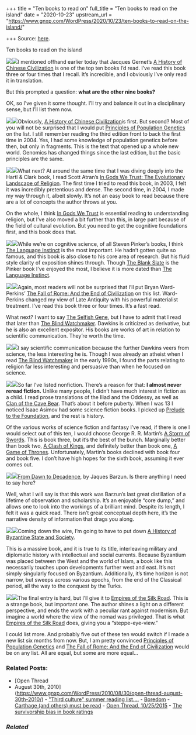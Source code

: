 +++
title = "Ten books to read on"
full_title = "Ten books to read on the island"
date = "2020-10-23"
upstream_url = "https://www.gnxp.com/WordPress/2020/10/23/ten-books-to-read-on-the-island/"

+++
Source: [here](https://www.gnxp.com/WordPress/2020/10/23/ten-books-to-read-on-the-island/).

Ten books to read on the island

[![](https://i0.wp.com/www.gnxp.com/WordPress/wp-content/uploads/2020/10/historyofchinesecivilization.jpeg?resize=125%2C188&ssl=1)![](https://i0.wp.com/www.gnxp.com/WordPress/wp-content/uploads/2020/10/historyofchinesecivilization.jpeg?resize=125%2C188&ssl=1)](https://www.amazon.com/exec/obidos/ASIN/0521497817/geneexpressio-20)I mentioned offhand earlier today that Jacques Gernet’s [A History of Chinese Civilization](https://www.amazon.com/exec/obidos/ASIN/0521497817/geneexpressio-20) is one of the top ten books I’d read. I’ve read this book three or four times that I recall. It’s incredible, and I obviously I’ve only read it in translation.

But this prompted a question: **what are the other nine books?**

OK, so I’ve given it some thought. I’ll try and balance it out in a disciplinary sense, but I’ll list them now.

[![](https://i0.wp.com/www.gnxp.com/WordPress/wp-content/uploads/2017/09/principles_of_popgen.jpeg?resize=125%2C161&ssl=1)![](https://i0.wp.com/www.gnxp.com/WordPress/wp-content/uploads/2017/09/principles_of_popgen.jpeg?resize=125%2C161&ssl=1)](https://www.amazon.com/exec/obidos/ASIN/0878933085/geneexpressio-20)Obviously, [A History of Chinese Civilization](https://www.amazon.com/exec/obidos/ASIN/0521497817/geneexpressio-20)is first. But second? Most of you will not be surprised that I would put [Principles of Population Genetics](https://www.amazon.com/exec/obidos/ASIN/0878933085/geneexpressio-20) on the list. I still remember reading the third edition front to back the first time in 2004. Yes, I had some knowledge of population genetics before then, but only in fragments. This is the text that opened up a whole new world. Genomics has changed things since the last edition, but the basic principles are the same.

[![](https://i0.wp.com/www.gnxp.com/WordPress/wp-content/uploads/2017/07/inGodsWeTrust.jpeg?resize=125%2C193&ssl=1)![](https://i0.wp.com/www.gnxp.com/WordPress/wp-content/uploads/2017/07/inGodsWeTrust.jpeg?resize=125%2C193&ssl=1)](https://www.amazon.com/exec/obidos/ASIN/0195178033/geneexpressio-20)What next? At around the same time that I was diving deeply into the Hartl & Clark book, I read Scott Atran’s [In Gods We Trust: The Evolutionary Landscape of Religion](https://www.amazon.com/exec/obidos/ASIN/0195178033/geneexpressio-20). The first time I tried to read this book, in 2003, I felt it was incredibly pretentious and dense. The second time, in 2004, I made my way through it, albeit slowly. It’s not an easy book to read because there are a lot of concepts the author throws at you.

On the whole, I think [In Gods We Trust](https://www.amazon.com/exec/obidos/ASIN/0195178033/geneexpressio-20) is essential reading to understanding religion, but I’ve also moved a bit further than this, in large part because of the field of cultural evolution. But you need to get the cognitive foundations first, and this book does that.

[![](https://i0.wp.com/www.gnxp.com/WordPress/wp-content/uploads/2018/01/language_instinct.jpg?resize=150%2C150&ssl=1)![](https://i0.wp.com/www.gnxp.com/WordPress/wp-content/uploads/2018/01/language_instinct.jpg?resize=150%2C150&ssl=1)](https://www.amazon.com/exec/obidos/ASIN/B0049B1VOU/geneexpressio-20)While we’re on cognitive science, of all Steven Pinker’s books, I think [The Language Instinct](https://www.amazon.com/exec/obidos/ASIN/B0049B1VOU/geneexpressio-20) is the most important. He hadn’t gotten quite so famous, and this book is also close to his core area of research. But his fluid style clarity of exposition shines through. Though [The Blank Slate](https://www.amazon.com/exec/obidos/ASIN/B000QCTNIM/geneexpressio-20) is the Pinker book I’ve enjoyed the most, I believe it is more dated than [The Language Instinct](https://www.amazon.com/exec/obidos/ASIN/B0049B1VOU/geneexpressio-20).

[![](https://i0.wp.com/www.gnxp.com/WordPress/wp-content/uploads/2017/10/the_fall_of_rome.jpeg?resize=125%2C188&ssl=1)![](https://i0.wp.com/www.gnxp.com/WordPress/wp-content/uploads/2017/10/the_fall_of_rome.jpeg?resize=125%2C188&ssl=1)](https://www.amazon.com/exec/obidos/ASIN/B006OYD2K6/geneexpressio-20)Again, most readers will not be surprised that I’ll put Bryan Ward-Perkins’ [The Fall of Rome: And the End of Civilization](https://www.amazon.com/exec/obidos/ASIN/B006OYD2K6/geneexpressio-20) on this list. Ward-Perkins changed my view of Late Antiquity with his powerful materialist treatment. I’ve read this book three or four times. It’s a fast read.

What next? I want to say [The Selfish Gene](https://www.amazon.com/exec/obidos/ASIN/B01GI5F2FS/geneexpressio-20), but I have to admit that I read that later than [The Blind Watchmaker](https://www.amazon.com/exec/obidos/ASIN/B014LJE1HI/geneexpressio-20). Dawkins is criticized as derivative, but he is also an excellent expositor. His books are works of art in relation to scientific communication. They’re worth the time.

[![](https://i0.wp.com/www.gnxp.com/WordPress/wp-content/uploads/2020/10/theblindwatchmaker.jpeg?resize=150%2C150&ssl=1)![](https://i0.wp.com/www.gnxp.com/WordPress/wp-content/uploads/2020/10/theblindwatchmaker.jpeg?resize=150%2C150&ssl=1)](https://www.amazon.com/exec/obidos/ASIN/B014LJE1HI/geneexpressio-20)I say scientific communication because the further Dawkins veers from science, the less interesting he is. Though I was already an atheist when I read [The Blind Watchmaker](https://www.amazon.com/exec/obidos/ASIN/B014LJE1HI/geneexpressio-20) in the early 1990s, I found the parts relating to religion far less interesting and persuasive than when he focused on science.

[![](https://i0.wp.com/www.gnxp.com/WordPress/wp-content/uploads/2020/10/AStormOfSwords.jpg?resize=150%2C150&ssl=1)![](https://i0.wp.com/www.gnxp.com/WordPress/wp-content/uploads/2020/10/AStormOfSwords.jpg?resize=150%2C150&ssl=1)](https://www.amazon.com/exec/obidos/ASIN/B000FBFN1U/geneexpressio-20)So far I’ve listed nonfiction. There’s a reason for that: **I almost never reread fiction.** Unlike many people, I didn’t have much interest in fiction as a child. I read prose translations of the Iliad and the Oddessy, as well as [Clan of the Cave Bear](https://www.amazon.com/exec/obidos/ASIN/B001AWVRX6/geneexpressio-20). That’s about it before puberty. When I was 13 I noticed Isaac Asimov had some science fiction books. I picked up [Prelude to the Foundation](https://www.amazon.com/exec/obidos/ASIN/B003EY7JH6/geneexpressio-20), and the rest is history.

Of the various works of science fiction and fantasy I’ve read, if there is one I would select out of this ten, I would choose George R. R. Martin’s [A Storm of Swords](https://www.amazon.com/exec/obidos/ASIN/B000FBFN1U/geneexpressio-20). This is book three, but it’s the best of the bunch. Marginally better than book two, [A Clash of Kings](https://www.amazon.com/exec/obidos/ASIN/B000FC1HBY/geneexpressio-20), and definitely better than book one, [A Game of Thrones](https://www.amazon.com/exec/obidos/ASIN/B000QCS8TW/geneexpressio-20). Unfortunately, Martin’s books declined with book four and book five. I don’t have high hopes for the sixth book, assuming it ever comes out.

[![](https://i0.wp.com/www.gnxp.com/WordPress/wp-content/uploads/2020/10/dawmtpdecade.jpeg?resize=125%2C171&ssl=1)![](https://i0.wp.com/www.gnxp.com/WordPress/wp-content/uploads/2020/10/dawmtpdecade.jpeg?resize=125%2C171&ssl=1)](https://www.amazon.com/exec/obidos/ASIN/B00MF1A6WO/geneexpressio-20)[From Dawn to Decadence](https://www.amazon.com/exec/obidos/ASIN/B00MF1A6WO/geneexpressio-20), by Jaques Barzun. Is there anything I need to say here?

Well, what I will say is that this work was Barzun’s last great distillation of a lifetime of observation and scholarship. It’s an enjoyable “core dump,” and allows one to look into the workings of a brilliant mind. Despite its length, I felt it was a quick read. There isn’t great conceptual depth here, it’s the narrative density of information that drags you along.

[![](https://i0.wp.com/www.gnxp.com/WordPress/wp-content/uploads/2018/02/history_of_byzantine.jpeg?resize=125%2C188&ssl=1)![](https://i0.wp.com/www.gnxp.com/WordPress/wp-content/uploads/2018/02/history_of_byzantine.jpeg?resize=125%2C188&ssl=1)](https://www.amazon.com/exec/obidos/ASIN/B01M7SP1L7/geneexpressio-20)Coming down the wire, I’m going to have to put down [A History of Byzantine State and Society](https://www.amazon.com/exec/obidos/ASIN/B01M7SP1L7/geneexpressio-20).

This is a massive book, and it is true to its title, interleaving military and diplomatic history with intellectual and social currents. Because Byzantium was placed between the West and the world of Islam, a book like this necessarily touches upon developments further west and east. It’s not simply singularly focused on Byzantium. Additionally, it’s time horizon is not narrow, but sweeps across various epochs, from the end of the Classical period, all the way to the conquest by the Turks.

[![](https://i0.wp.com/www.gnxp.com/WordPress/wp-content/uploads/2017/08/empiresofsilkroad.jpeg?resize=125%2C194&ssl=1)![](https://i0.wp.com/www.gnxp.com/WordPress/wp-content/uploads/2017/08/empiresofsilkroad.jpeg?resize=125%2C194&ssl=1)](https://www.amazon.com/exec/obidos/ASIN/0691135894/geneexpressio-20)The final entry is hard, but I’ll give it to [Empires of the Silk Road](https://www.amazon.com/exec/obidos/ASIN/0691135894/geneexpressio-20). This is a strange book, but important one. The author shines a light on a different perspective, and ends the work with a peculiar rant against modernism. But imagine a world where the view of the nomad was privileged. That is what [Empires of the Silk Road](https://www.amazon.com/exec/obidos/ASIN/0691135894/geneexpressio-20) does, giving you a “steppe-eye-view.”

I could list more. And probably five out of these ten would switch if I made a new list six months from now. But, I am pretty convinced [Principles of Population Genetics](https://www.amazon.com/exec/obidos/ASIN/0878933085/geneexpressio-20) and [The Fall of Rome: And the End of Civilization](https://www.amazon.com/exec/obidos/ASIN/B006OYD2K6/geneexpressio-20) would be on any list. All are equal, but some are more equal…

### Related Posts:

- [Open Thread
- August 30th,
  2010](https://www.gnxp.com/WordPress/2010/08/30/open-thread-august-30th-2010/) - ["Third culture" summer reading
  list....](https://www.gnxp.com/WordPress/2005/07/15/third-culture-summer-reading-list/) - [Boredom](https://www.gnxp.com/WordPress/2009/09/27/boredom/) - [Carthage (and others) must be
  read](https://www.gnxp.com/WordPress/2018/07/07/carthage-and-others-must-be-read/) - [Open Thread,
  10/25/2015](https://www.gnxp.com/WordPress/2015/10/25/open-thread-10252015/) - [The survivorship bias in book
  ratings](https://www.gnxp.com/WordPress/2017/09/16/the-survivorship-bias-in-book-ratings/)

### *Related*

[](https://www.addtoany.com/add_to/facebook?linkurl=https%3A%2F%2Fwww.gnxp.com%2FWordPress%2F2020%2F10%2F23%2Ften-books-to-read-on-the-island%2F&linkname=Ten%20books%20to%20read%20on%20the%20island "Facebook")[](https://www.addtoany.com/add_to/twitter?linkurl=https%3A%2F%2Fwww.gnxp.com%2FWordPress%2F2020%2F10%2F23%2Ften-books-to-read-on-the-island%2F&linkname=Ten%20books%20to%20read%20on%20the%20island "Twitter")[](https://www.addtoany.com/add_to/email?linkurl=https%3A%2F%2Fwww.gnxp.com%2FWordPress%2F2020%2F10%2F23%2Ften-books-to-read-on-the-island%2F&linkname=Ten%20books%20to%20read%20on%20the%20island "Email")[](https://www.addtoany.com/share)
